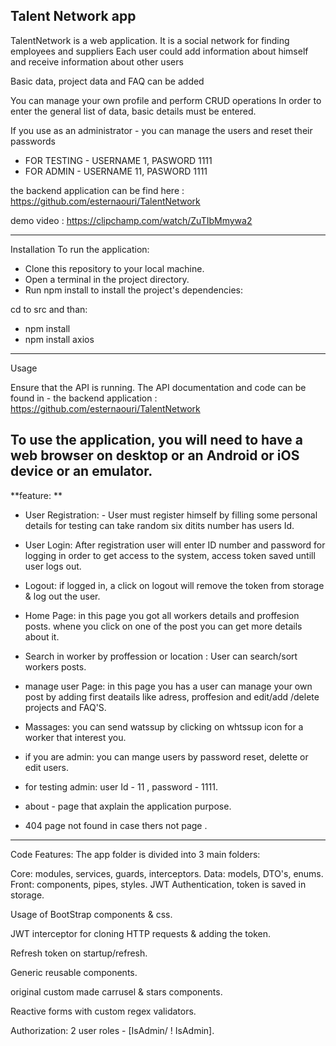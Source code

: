 Talent Network app
-------------------------------------------------------------------------------------------------------
 TalentNetwork is a web application. It is a social network for finding employees and suppliers
Each user could add information about himself and receive information about other users

Basic data, project data and FAQ can be added

You can manage your own profile and perform CRUD operations
In order to enter the general list of data, basic details must be entered.

If you use as an administrator - you can manage the users and reset their passwords

- FOR TESTING - USERNAME 1, PASWORD 1111
- FOR ADMIN - USERNAME 11, PASWORD 1111

the backend application can be find here : https://github.com/esternaouri/TalentNetwork

demo video : https://clipchamp.com/watch/ZuTIbMmywa2

------------------------------------------------------------------------------------------------------------------------------------------------------------------

Installation
To run the application:

* Clone this repository to your local machine.
* Open a terminal in the project directory.
* Run npm install to install the project's dependencies:

 cd to src and than:
* npm install 
* npm install axios 
-----------------------------------------------------------------------------------------------------------
Usage

Ensure that the API is running. The API  documentation and code can be found in - 
the backend application  : https://github.com/esternaouri/TalentNetwork

To use the application, you will need to have a web browser on desktop or an Android or iOS device or an emulator.
-----------------------------------------------------------------------------------------------------------------------------------
**feature: 
**
* User Registration: - User must register himself by filling some personal details for testing can take random six ditits number has users Id.

* User Login: After registration user will enter ID number and password for logging in order to get access to the system, access token saved untill user logs out.

* Logout: if logged in, a click on logout will remove the token from storage & log out the user.

* Home Page: in this page you got all workers details  and proffesion posts. whene you click on one of the post you can get more details about it.

*  Search in worker by proffession or location : User can search/sort workers posts.

* manage user Page: in this page you has a user can manage your own post  by adding first deatails like adress, proffesion and edit/add /delete projects and FAQ'S.

* Massages: you can send watssup by clicking on whtssup icon for a worker that interest you.

* if you are admin:  you can mange users by password reset, delette or edit users.

* for testing admin: user Id - 11 , password - 1111.
* about - page that axplain the application purpose.
* 404 page not found in case thers not page .
-------------------------------------------------------------------------------------------------------------------------------------------------------------------------------


Code Features:
The app folder is divided into 3 main folders:

Core: modules, services, guards, interceptors.
Data: models, DTO's, enums.
Front: components, pipes, styles.
JWT Authentication, token is saved in storage.

Usage of BootStrap components & css.

JWT interceptor for cloning HTTP requests & adding the token.

Refresh token on startup/refresh.

Generic reusable components.

original custom made carrusel & stars components.

Reactive forms with custom regex validators.

Authorization: 2 user roles - [IsAdmin/ ! IsAdmin].
